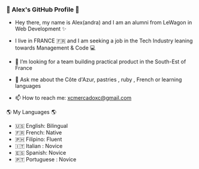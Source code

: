 ### 👋 Alex's GitHub Profile 👋
- Hey there, my name is Alex(andra) and I am an alumni from LeWagon in Web Development ✨
- I live in FRANCE 🇫🇷 and I am seeking a job in the Tech Industry leaning towards Management & Code 💻 

- 🤔 I’m looking for a team building practical product in the South-Est of France 
- 💬 Ask me about the Côte d'Azur, pastries , ruby , French or learning languages
- 📫 How to reach me: xcmercadoxc@gmail.com 

🌎 My Languages 🌎
- 🇺🇸 English: Bilingual 
- 🇫🇷 French: Native
- 🇵🇭 Filipino: Fluent
- 🇮🇹 Italian : Novice
- 🇪🇸 Spanish: Novice
- 🇵🇹 Portuguese : Novice
